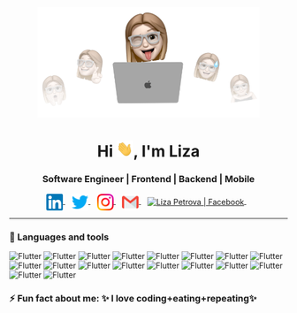 <p align="center">
  <img src="https://raw.githubusercontent.com/Lizaveta01/Lizaveta01/main/preview.png" height="200"/>
</p>
<h1 align="center">Hi <img src="https://raw.githubusercontent.com/ABSphreak/ABSphreak/master/gifs/Hi.gif" width="30px">, I'm Liza </h1>
<h3 align="center">Software Engineer | Frontend | Backend | Mobile </h3>
<p align="center">
<a href="https://www.linkedin.com/in/lizaveta-petrova-4b1991220/" target="_blank">
  <img align="center" alt="Liza Petrova | Linkedin" src="https://github.com/SatYu26/SatYu26/blob/master/Assets/Linkedin.svg" height="30" width="30"/>
</a> &nbsp;&nbsp;
<a href="https://twitter.com/itsmagellan" target="_blank">
  <img align="center" alt="Liza Petrova | Twitter" src="https://github.com/SatYu26/SatYu26/blob/master/Assets/Twitter.svg" height="30" width="30"/>
</a> &nbsp;&nbsp;
<a href="https://www.instagram.com/its_magellan/" target="_blank">
  <img align="center" alt="Liza Petrova | Instagram" src="https://github.com/SatYu26/SatYu26/blob/master/Assets/Instagram.svg" height="30" width="30"/>
</a> &nbsp;&nbsp;
<a href="mailto:goldgalider@gmail.com" >
  <img align="center" alt="Liza Petrova | Gmail" src="https://github.com/SatYu26/SatYu26/blob/master/Assets/Gmail.svg" height="30" width="30"/>
</a> &nbsp;&nbsp;
<a href="https://t.me/its_magellan">
    <img align="center" alt="Liza Petrova | Facebook" src="https://upload.wikimedia.org/wikipedia/commons/thumb/d/dd/Telegram_alternative_logo.svg/512px-Telegram_alternative_logo.svg.png?20220331105502" height="30" width="30"/>
</a> &nbsp;&nbsp;
<p>

---

### 🔧 Languages and tools

![Flutter](https://img.shields.io/badge/-javascript-000000?style=for-the-badge&logo=javascript&&logoColor=0000000)
![Flutter](https://img.shields.io/badge/-typescript-000000?style=for-the-badge&logo=typescript&&logoColor=0000000)
![Flutter](https://img.shields.io/badge/-react-000000?style=for-the-badge&logo=react&&logoColor=0000000)
![Flutter](https://img.shields.io/badge/-redux-000000?style=for-the-badge&logo=redux&&logoColor=0000000)
![Flutter](https://img.shields.io/badge/-github-000000?style=for-the-badge&logo=github&&logoColor=0000000)
![Flutter](https://img.shields.io/badge/-html5-000000?style=for-the-badge&logo=html5&&logoColor=0000000)
![Flutter](https://img.shields.io/badge/-css-000000?style=for-the-badge&logo=css3&&logoColor=0000000)
![Flutter](https://img.shields.io/badge/-sass-000000?style=for-the-badge&logo=Sass&&logoColor=0000000)
![Flutter](https://img.shields.io/badge/-figma-000000?style=for-the-badge&logo=figma&&logoColor=0000000)
![Flutter](https://img.shields.io/badge/-firebase-000000?style=for-the-badge&logo=firebase&&logoColor=0000000)
![Flutter](https://img.shields.io/badge/-node.js-000000?style=for-the-badge&logo=node.js&&logoColor=0000000)
![Flutter](https://img.shields.io/badge/-zod-000000?style=for-the-badge&logo=zod&&logoColor=0000000)
![Flutter](https://img.shields.io/badge/-koa-000000?style=for-the-badge&logo=koa&&logoColor=0000000)
![Flutter](https://img.shields.io/badge/-mongoDB-000000?style=for-the-badge&logo=mongodb&&logoColor=0000000)
![Flutter](https://img.shields.io/badge/-docker-000000?style=for-the-badge&logo=docker&&logoColor=0000000)
![Flutter](https://img.shields.io/badge/-Socket.io-000000?style=for-the-badge&logo=socket.io&&logoColor=0000000)
![Flutter](https://img.shields.io/badge/-next.js-000000?style=for-the-badge&logo=next.js&&logoColor=0000000)
![Flutter](https://img.shields.io/badge/-mantine-000000?style=for-the-badge&logo=mantine&&logoColor=0000000)

 ### ⚡ Fun fact about me: ✨ I love coding+eating+repeating✨ 
